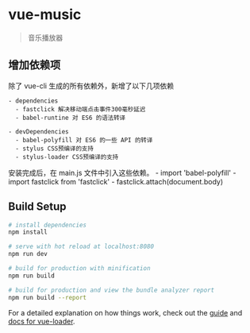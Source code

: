 # vue-music

> 音乐播放器

## 增加依赖项
  除了 vue-cli 生成的所有依赖外，新增了以下几项依赖

    - dependencies
      - fastclick 解决移动端点击事件300毫秒延迟
      - babel-runtine 对 ES6 的语法转译

    - devDependencies
      - babel-polyfill 对 ES6 的一些 API 的转译
      - stylus CSS预编译的支持
      - stylus-loader CSS预编译的支持
  
  安装完成后，在 main.js 文件中引入这些依赖。
    - import 'babel-polyfill'
    - import fastclick from 'fastclick'
      - fastclick.attach(document.body)

## Build Setup

``` bash
# install dependencies
npm install

# serve with hot reload at localhost:8080
npm run dev

# build for production with minification
npm run build

# build for production and view the bundle analyzer report
npm run build --report
```

For a detailed explanation on how things work, check out the [guide](http://vuejs-templates.github.io/webpack/) and [docs for vue-loader](http://vuejs.github.io/vue-loader).
